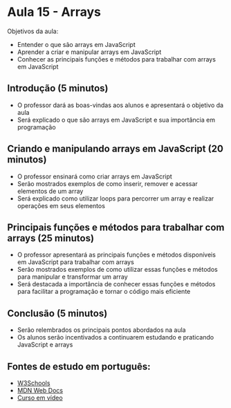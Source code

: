 # Aula 15 - Arrays

Objetivos da aula:

- Entender o que são arrays em JavaScript
- Aprender a criar e manipular arrays em JavaScript
- Conhecer as principais funções e métodos para trabalhar com arrays em JavaScript

## Introdução (5 minutos)

- O professor dará as boas-vindas aos alunos e apresentará o objetivo da aula
- Será explicado o que são arrays em JavaScript e sua importância em programação

## Criando e manipulando arrays em JavaScript (20 minutos)

- O professor ensinará como criar arrays em JavaScript
- Serão mostrados exemplos de como inserir, remover e acessar elementos de um array
- Será explicado como utilizar loops para percorrer um array e realizar operações em seus elementos

## Principais funções e métodos para trabalhar com arrays (25 minutos)

- O professor apresentará as principais funções e métodos disponíveis em JavaScript para trabalhar com arrays
- Serão mostrados exemplos de como utilizar essas funções e métodos para manipular e transformar um array
- Será destacada a importância de conhecer essas funções e métodos para facilitar a programação e tornar o código mais eficiente

## Conclusão (5 minutos)

- Serão relembrados os principais pontos abordados na aula
- Os alunos serão incentivados a continuarem estudando e praticando JavaScript e arrays

## Fontes de estudo em português:

- [W3Schools](https://www.w3schools.com/js/js_arrays.asp)
- [MDN Web Docs](https://developer.mozilla.org/pt-BR/docs/Learn/JavaScript/First_steps/Arrays)
- [Curso em vídeo](https://www.youtube.com/watch?v=XdkW62tkAgU&ab_channel=CursoemV%C3%ADdeo)